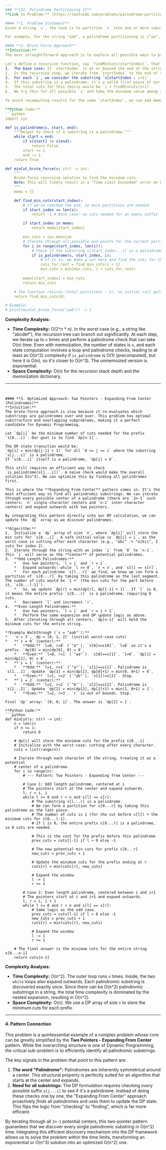 ```yaml
---
### **132. Palindrome Partitioning II**
**Link to Problem:** [https://leetcode.com/problems/palindrome-partitioning-ii/](https://leetcode.com/problems/palindrome-partitioning-ii/)

#### **1. Problem Statement**
Given a string `s`, the task is to partition `s` into one or more substrings, where each substring is a palindrome. The goal is to find the minimum number of cuts required to achieve such a partitioning.

For example, for the string "aab", a palindrome partitioning is ["aa", "b"], which can be achieved with one cut. This is the minimum possible, so the answer is 1.

#### **2. Brute Force Approach**
**Intuition:**
The most straightforward approach is to explore all possible ways to partition the string. We can use recursion (or backtracking) to generate every valid partition.

Let's define a recursive function, say `findMinCuts(startIndex)`, that calculates the minimum cuts needed for the substring `s[startIndex:]`.
1.  The base case: If `startIndex` is at or beyond the end of the string, no more cuts are needed, so we return 0.
2.  In the recursive step, we iterate from `startIndex` to the end of the string. Let the current index be `i`.
3.  For each `i`, we consider the substring `s[startIndex : i+1]`.
4.  If this substring is a palindrome, it's a valid first piece of our partition. We've made one cut (conceptually, after this piece). We then recursively call `findMinCuts(i+1)` to find the minimum cuts for the rest of the string.
5.  The total cuts for this choice would be `1 + findMinCuts(i+1)`.
6.  We try this for all possible `i` and take the minimum value among all valid palindrome partitions.

To avoid recomputing results for the same `startIndex`, we can add memoization, but the fundamental complexity remains high due to the repeated palindrome checks within the recursion.

**Python Code:**
```python
import sys

def is_palindrome(s, start, end):
    """Helper to check if a substring is a palindrome."""
    while start < end:
        if s[start] != s[end]:
            return False
        start += 1
        end -= 1
    return True

def minCut_brute_force(s: str) -> int:
    """
    Brute-force recursive solution to find the minimum cuts.
    Note: This will likely result in a "Time Limit Exceeded" error on LeetCode.
    """
    memo = {}

    def find_min_cuts(start_index):
        # If we've reached the end, no more partitions are needed.
        if start_index == len(s):
            return -1 # Base case: no cuts needed for an empty suffix

        if start_index in memo:
            return memo[start_index]

        min_cuts = sys.maxsize
        # Iterate through all possible end points for the current partition
        for i in range(start_index, len(s)):
            # Check if the substring s[start_index...i] is a palindrome
            if is_palindrome(s, start_index, i):
                # If it is, we make a cut here and find the cuts for the rest of the string.
                cuts_for_rest = find_min_cuts(i + 1)
                min_cuts = min(min_cuts, 1 + cuts_for_rest)
        
        memo[start_index] = min_cuts
        return min_cuts

    # The function returns (total_partitions - 1), so initial call gets the answer.
    return find_min_cuts(0)

# Example:
# print(minCut_brute_force("aab")) -> 1
```
**Complexity Analysis:**

*   **Time Complexity:** O(2^n * n). In the worst case (e.g., a string like "abcdef"), the recursion tree can branch out significantly. At each step, we iterate up to `n` times and perform a palindrome check that can take O(n) time. Even with memoization, the number of states is `n`, and each state computation involves a loop and palindrome checks, leading to at least an O(n^2) complexity if `is_palindrome` is O(1) (precomputed), but here it is O(n), so it's closer to O(n^3). The unmemoized version is exponential.
*   **Space Complexity:** O(n) for the recursion stack depth and the memoization dictionary.

---
```


#### **3. Optimized Approach: Two Pointers - Expanding From Center (Palindromes)**
**Intuition:**
The brute-force approach is slow because it re-evaluates which substrings are palindromes over and over. This problem has optimal substructure and overlapping subproblems, making it a perfect candidate for Dynamic Programming.

Let `dp[i]` be the minimum number of cuts needed for the prefix `s[0...i]`. Our goal is to find `dp[n-1]`.

The DP state transition would be:
`dp[i] = min(dp[j-1] + 1)` for all `0 <= j <= i` where the substring `s[j...i]` is a palindrome.
If `s[0...i]` itself is a palindrome, `dp[i] = 0`.

This still requires an efficient way to check `is_palindrome(s[j...i])`. A naive check would make the overall solution O(n^3). We can optimize this by finding all palindromes first.

This is where the **Expanding From Center** pattern comes in. It's the most efficient way to find all palindromic substrings. We can iterate through every possible center of a palindrome (there are `2n-1` such centers: `n` single-character centers and `n-1` inter-character centers) and expand outwards with two pointers.

By integrating this pattern directly into our DP calculation, we can update the `dp` array as we discover palindromes.

**Algorithm:**
1.  Initialize a `dp` array of size `n`, where `dp[i]` will store the min cuts for `s[0...i]`. A safe initial value is `dp[i] = i`, as the worst case is cutting after each character (e.g., "abc" -> "a|b|c", 2 cuts for index 2).
2.  Iterate through the string with an index `i` from `0` to `n-1`. This `i` will serve as the **center** of potential palindromes.
3.  **Odd Length Palindromes:**
    *   Use two pointers, `l = i` and `r = i`.
    *   Expand outwards: while `l >= 0`, `r < n`, and `s[l] == s[r]`.
    *   For each palindrome `s[l...r]` we find, we know we can form a partition of `s[0...r]` by taking this palindrome as the last segment. The number of cuts would be `1 +` (the min cuts for the part before it, `s[0...l-1]`).
    *   So, we update `dp[r] = min(dp[r], dp[l-1] + 1)`. If `l` is 0, it means the entire prefix `s[0...r]` is a palindrome, requiring 0 cuts.
    *   Decrement `l` and increment `r`.
4.  **Even Length Palindromes:**
    *   Use two pointers, `l = i` and `r = i + 1`.
    *   Perform the same expansion and DP update logic as above.
5.  After iterating through all centers, `dp[n-1]` will hold the minimum cuts for the entire string.

**Example Walkthrough (`s = "aab"`):**
*   `n = 3`, `dp = [0, 1, 2]` (initial worst-case cuts)
*   **`i = 0` (center):**
    *   **Odd:** `l=0, r=0` (`"a"`). `s[0]==s[0]`. `l=0` so it's a prefix. `dp[0] = min(dp[0], 0) = 0`.
    *   **Even:** `l=0, r=1` (`"aa"`). `s[0]==s[1]`. `l=0`. `dp[1] = min(dp[1], 0) = 0`.
*   **`i = 1` (center):**
    *   **Odd:** `l=1, r=1` (`"a"`). `s[1]==s[1]`. Palindrome is `s[1...1]`. Update `dp[1] = min(dp[1], dp[0]+1) = min(0, 0+1) = 0`.
    *   **Even:** `l=1, r=2` (`"ab"`). `s[1]!=s[2]`. Stop.
*   **`i = 2` (center):**
    *   **Odd:** `l=2, r=2` (`"b"`). `s[2]==s[2]`. Palindrome is `s[2...2]`. Update `dp[2] = min(dp[2], dp[1]+1) = min(2, 0+1) = 1`.
    *   **Even:** `l=2, r=3`. `r` is out of bounds. Stop.

Final `dp` array: `[0, 0, 1]`. The answer is `dp[2] = 1`.

**Python Code:**
```python
def minCut(s: str) -> int:
    n = len(s)
    if n <= 1:
        return 0

    # dp[i] will store the minimum cuts for the prefix s[0...i]
    # Initialize with the worst-case: cutting after every character.
    cuts = list(range(n))

    # Iterate through each character of the string, treating it as a potential
    # center of a palindrome.
    for i in range(n):
        # --- Pattern: Two Pointers - Expanding from Center ---

        # Case 1: Odd length palindrome, centered at i
        # The pointers start at the center and expand outwards.
        l, r = i, i
        while l >= 0 and r < n and s[l] == s[r]:
            # The substring s[l...r] is a palindrome.
            # We can form a partition for s[0...r] by taking this palindrome as the last piece.
            # The number of cuts is 1 (for the cut before s[l]) + the minimum cuts for s[0...l-1].
            # If l is 0, the entire prefix s[0...r] is a palindrome, so 0 cuts are needed.
            
            # This is the cost for the prefix before this palindrome
            prev_cuts = cuts[l-1] if l > 0 else -1
            
            # The new potential min cuts for prefix s[0...r]
            new_cuts = prev_cuts + 1
            
            # Update the minimum cuts for the prefix ending at r
            cuts[r] = min(cuts[r], new_cuts)
            
            # Expand the window
            l -= 1
            r += 1

        # Case 2: Even length palindrome, centered between i and i+1
        # The pointers start at i and i+1 and expand outwards.
        l, r = i, i + 1
        while l >= 0 and r < n and s[l] == s[r]:
            # Same logic as the odd case.
            prev_cuts = cuts[l-1] if l > 0 else -1
            new_cuts = prev_cuts + 1
            cuts[r] = min(cuts[r], new_cuts)
            
            # Expand the window
            l -= 1
            r += 1

    # The final answer is the minimum cuts for the entire string s[0...n-1]
    return cuts[n-1]

```
**Complexity Analysis:**

*   **Time Complexity:** O(n^2). The outer loop runs `n` times. Inside, the two `while` loops also expand outwards. Each palindromic substring is discovered exactly once. Since there can be O(n^2) palindromic substrings in a string, the total time complexity is dominated by the nested expansion, resulting in O(n^2).
*   **Space Complexity:** O(n). We use a DP array of size `n` to store the minimum cuts for each prefix.

---

#### **4. Pattern Connection**
This problem is a quintessential example of a complex problem whose core can be greatly simplified by the **Two Pointers - Expanding From Center** pattern. While the overarching structure is one of Dynamic Programming, the critical sub-problem is to efficiently identify all palindromic substrings.

The key signals in the problem that point to this pattern are:
1.  **The word "Palindrome":** Palindromes are inherently symmetrical around a center. This structural property is perfectly suited for an algorithm that starts at the center and expands.
2.  **Need for all substrings:** The DP formulation requires checking *every* possible suffix `s[j...i]` to see if it's a palindrome. Instead of doing these checks one by one, the "Expanding From Center" approach proactively *finds* all palindromes and uses them to update the DP state. This flips the logic from "checking" to "finding", which is far more efficient.

By iterating through all `2n-1` potential centers, this two-pointer pattern guarantees that we discover every single palindromic substring in O(n^2) time. Integrating this efficient discovery mechanism into the DP framework allows us to solve the problem within the time limits, transforming an exponential or O(n^3) solution into an optimized O(n^2) one.